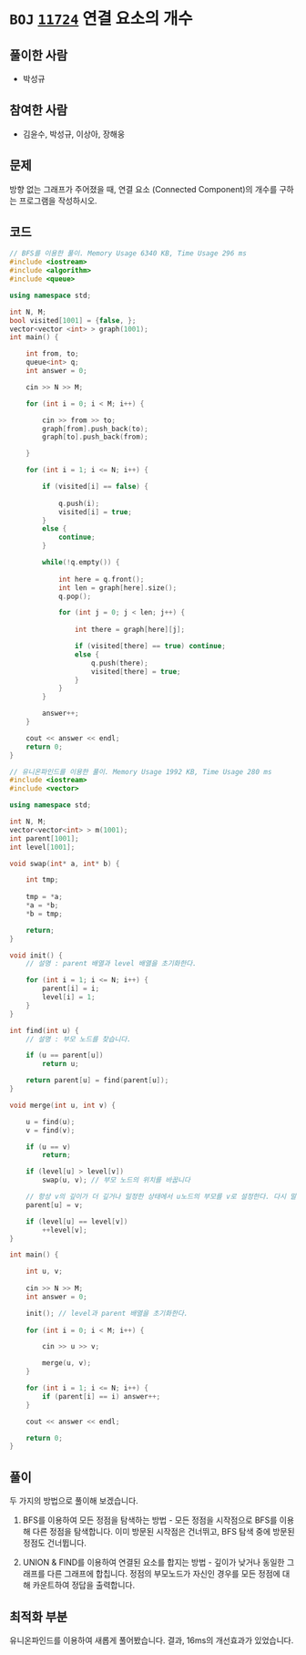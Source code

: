 # `BOJ` [`11724`](https://www.acmicpc.net/problem/11724) 연결 요소의 개수

## 풀이한 사람

* 박성규



## 참여한 사람

* 김윤수, 박성규, 이상아,  장해웅



## 문제

방향 없는 그래프가 주어졌을 때, 연결 요소 (Connected Component)의 개수를 구하는 프로그램을 작성하시오.


## 코드

```c++
// BFS를 이용한 풀이. Memory Usage 6340 KB, Time Usage 296 ms
#include <iostream>
#include <algorithm>
#include <queue>

using namespace std;

int N, M;
bool visited[1001] = {false, };
vector<vector <int> > graph(1001);
int main() {

    int from, to;
    queue<int> q;
    int answer = 0;

    cin >> N >> M;

    for (int i = 0; i < M; i++) {

        cin >> from >> to;
        graph[from].push_back(to);    
        graph[to].push_back(from);

    }

    for (int i = 1; i <= N; i++) {

        if (visited[i] == false) {
            
            q.push(i);
            visited[i] = true;
        }   
        else {
            continue;
        }

        while(!q.empty()) {
            
            int here = q.front();
            int len = graph[here].size();   
            q.pop();

            for (int j = 0; j < len; j++) {
                
                int there = graph[here][j];

                if (visited[there] == true) continue;
                else {
                    q.push(there);
                    visited[there] = true;
                }
            }
        }   

        answer++;
    }

    cout << answer << endl;
    return 0;
}
```
```c++
// 유니온파인드를 이용한 풀이. Memory Usage 1992 KB, Time Usage 280 ms
#include <iostream>
#include <vector>

using namespace std; 

int N, M;
vector<vector<int> > m(1001);
int parent[1001];
int level[1001];

void swap(int* a, int* b) {

    int tmp;
    
    tmp = *a;
    *a = *b;
    *b = tmp;

    return;
}

void init() {
    // 설명 : parent 배열과 level 배열을 초기화한다.

    for (int i = 1; i <= N; i++) {
        parent[i] = i;
        level[i] = 1;
    }
}

int find(int u) {
    // 설명 : 부모 노드를 찾습니다.

    if (u == parent[u])
        return u;

    return parent[u] = find(parent[u]);
}

void merge(int u, int v) {

    u = find(u);
    v = find(v);

    if (u == v) 
        return;

    if (level[u] > level[v])
        swap(u, v); // 부모 노드의 위치를 바꿉니다

    // 항상 v의 깊이가 더 깊거나 일정한 상태에서 u노드의 부모를 v로 설정한다. 다시 말해, 깊이가 더 긴 그래프에 높이가 낮은 그래프를 합친다.
    parent[u] = v;

    if (level[u] == level[v])
        ++level[v];
}

int main() {

    int u, v;
    
    cin >> N >> M;
    int answer = 0;

    init(); // level과 parent 배열을 초기화한다.
            
    for (int i = 0; i < M; i++) {

        cin >> u >> v;

        merge(u, v);
    }

    for (int i = 1; i <= N; i++) {
        if (parent[i] == i) answer++;
    }

    cout << answer << endl;

    return 0;
}
```


## 풀이

 두 가지의 방법으로 풀이해 보겠습니다.
 
 1. BFS를 이용하여 모든 정점을 탐색하는 방법 - 모든 정점을 시작점으로 BFS를 이용해 다른 정점을 탐색합니다. 이미 방문된 시작점은 건너뛰고, BFS 탐색 중에 방문된 정점도 건너뜁니다. 

 2. UNION & FIND를 이용하여 연결된 요소를 합지는 방법 - 깊이가 낮거나 동일한 그래프를 다른 그래프에 합칩니다. 정점의 부모노드가 자신인 경우를 모든 정점에 대해 카운트하여 정답을 출력합니다.



## 최적화 부분

유니온파인드를 이용하여 새롭게 풀어봤습니다. 결과, 16ms의 개선효과가 있었습니다. 

